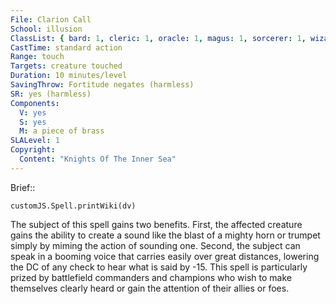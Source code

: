 ```yaml
---
File: Clarion Call
School: illusion
ClassList: { bard: 1, cleric: 1, oracle: 1, magus: 1, sorcerer: 1, wizard: 1 }
CastTime: standard action
Range: touch
Targets: creature touched
Duration: 10 minutes/level
SavingThrow: Fortitude negates (harmless)
SR: yes (harmless)
Components:
  V: yes
  S: yes
  M: a piece of brass
SLALevel: 1
Copyright:
  Content: "Knights Of The Inner Sea"
---
```

Brief:: 

```dataviewjs
customJS.Spell.printWiki(dv)
```

The subject of this spell gains two benefits. First, the affected creature gains the ability to create a sound like the blast of a mighty horn or trumpet simply by miming the action of sounding one. Second, the subject can speak in a booming voice that carries easily over great distances, lowering the DC of any check to hear what is said by -15. This spell is particularly prized by battlefield commanders and champions who wish to make themselves clearly heard or gain the attention of their allies or foes.
